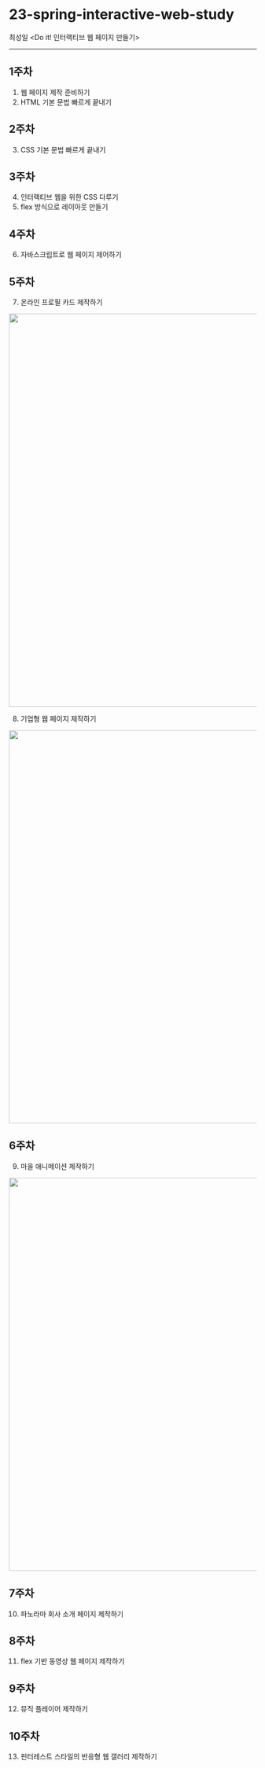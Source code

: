 # 23-spring-interactive-web-study
최성일 <Do it! 인터랙티브 웹 페이지 만들기>

---

## 1주차
01. 웹 페이지 제작 준비하기
02. HTML 기본 문법 빠르게 끝내기

## 2주차
03. CSS 기본 문법 빠르게 끝내기

## 3주차
04. 인터랙티브 웹을 위한 CSS 다루기
05. flex 방식으로 레이아웃 만들기

## 4주차
06. 자바스크립트로 웹 페이지 제어하기

## 5주차
07. 온라인 프로필 카드 제작하기
<img width="800" src="https://user-images.githubusercontent.com/97823296/236687916-ee749acc-6cd8-4c02-a724-3be778f22517.png">

08. 기업형 웹 페이지 제작하기
<img width="800" src="https://user-images.githubusercontent.com/97823296/236687914-3c5210b6-c172-44b3-a86b-17f9f61408d7.png">

## 6주차
09. 마을 애니메이션 제작하기
<img width="800" src="https://user-images.githubusercontent.com/97823296/236745520-8753e835-e6a7-44c6-bed2-5ce4280de09f.gif">

## 7주차
10. 파노라마 회사 소개 페이지 제작하기

## 8주차
11. flex 기반 동영상 웹 페이지 제작하기

## 9주차
12. 뮤직 플레이어 제작하기

## 10주차
13. 핀터레스트 스타일의 반응형 웹 갤러리 제작하기
